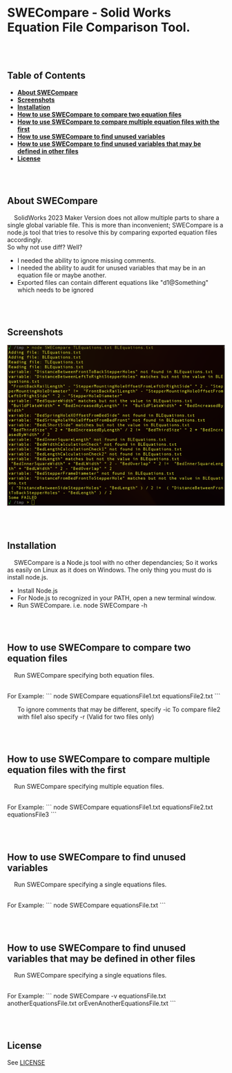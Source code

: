 # SWECompare - Solid Works Equation File Comparison Tool.
<base _target="_self">

<BR><BR>
## Table of Contents
* [**About SWECompare**](#about-swecompare)
* [**Screenshots**](#screenshots)
* [**Installation**](#installation)
* [**How to use SWECompare to compare two equation files**](#how-to-use-swecompare-to-compare-two-equation-files)
* [**How to use SWECompare to compare multiple equation files with the first**](#how-to-use-swecompare-to-compare-multiple-equation-files-with-the-first)
* [**How to use SWECompare to find unused variables**](#how-to-use-swecompare-to-find-unused-variables)
* [**How to use SWECompare to find unused variables that may be defined in other files**](#how-to-use-swecompare-to-find-unused-variables-that-may-be-defined-in-other-files)
* [**License**](#license)

<BR><BR>
## About SWECompare
&nbsp;&nbsp;&nbsp; SolidWorks 2023 Maker Version does not allow multiple parts to share a single global variable file. This is more than inconvenient; SWECompare is a node.js tool that tries to resolve this by comparing exported equation files accordingly.<BR>
So why not use diff? Well?<BR>
<UL>
<LI> I needed the ability to ignore missing comments.</LI>
<LI> I needed the ability to audit for unused variables that may be in an equation file or maybe another.</LI>
<LI> Exported files can contain different equations like "d1@Something" which needs to be ignored</LI>
</UL>

<BR><BR>
## Screenshots
<p ALIGN="center">
  <IMG SRC="screenshots/SWECompare_screenshot1.png">
</p>

<BR><BR>
## Installation
&nbsp;&nbsp;&nbsp; SWECompare is a Node.js tool with no other dependancies; So it works as easily on Linux as it does on Windows. The only thing you must do is install node.js.<BR>

<UL>
<LI> Install Node.js
<LI> For Node.js to recognized in your PATH, open a new terminal window.
<LI> Run SWECompare. i.e. node SWECompare -h
</UL>

<BR><BR>
## How to use SWECompare to compare two equation files
&nbsp;&nbsp;&nbsp; Run SWECompare specifying both equation files.

<BR>
For Example:
```
   node SWECompare equationsFile1.txt equationsFile2.txt
```
<UL>
</LI>To ignore comments that may be different, specify -ic
</LI>To compare file2 with file1 also specify -r (Valid for two files only)
</UL>

<BR><BR>
## How to use SWECompare to compare multiple equation files with the first
&nbsp;&nbsp;&nbsp; Run SWECompare specifying multiple equation files.

<BR>
For Example:
```
   node SWECompare equationsFile1.txt equationsFile2.txt equationsFile3
```

<BR><BR>
## How to use SWECompare to find unused variables
&nbsp;&nbsp;&nbsp; Run SWECompare specifying a single equations files.

<BR>
For Example:
```
   node SWECompare equationsFile.txt
```

<BR><BR>
## How to use SWECompare to find unused variables that may be defined in other files
&nbsp;&nbsp;&nbsp; Run SWECompare specifying a single equations files.

<BR>
For Example:
```
   node SWECompare -v equationsFile.txt anotherEquationsFile.txt orEvenAnotherEquationsFile.txt
```

<BR><BR>
## License
See [LICENSE](LICENSE)



<!---
Link References (Not Local)
-->

[ztalbot2000]:https://github.com/ztalbot2000
